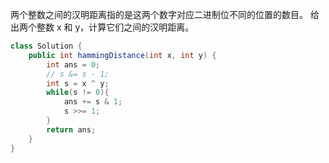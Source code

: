 两个整数之间的汉明距离指的是这两个数字对应二进制位不同的位置的数目。
给出两个整数 x 和 y，计算它们之间的汉明距离。
```java
class Solution {
    public int hammingDistance(int x, int y) {
        int ans = 0;
        // s &= s - 1;
        int s = x ^ y;
        while(s != 0){
            ans += s & 1;
            s >>= 1;
        }
        return ans;
    }
}
```
